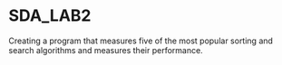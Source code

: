 # SDA_LAB2
Creating a program that measures five of the most popular sorting and search algorithms and measures their performance.
